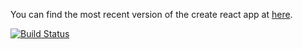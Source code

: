 You can find the most recent version of the create react app at [here](https://github.com/facebookincubator/create-react-app/blob/master/packages/react-scripts/template/README.md).

[![Build Status](https://travis-ci.org/danielstahl/high-fidelity-client.svg?branch=master)](https://travis-ci.org/danielstahl/high-fidelity-client)
